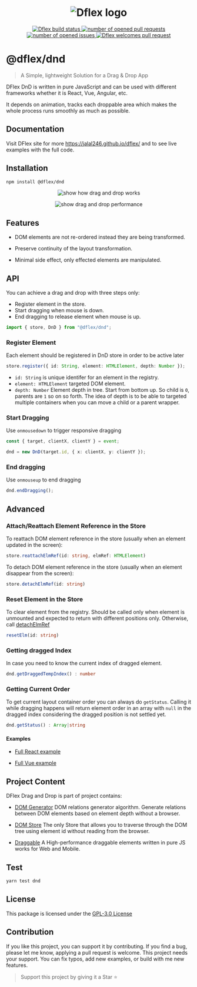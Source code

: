 <h1 align="center">
  <img
  src="https://raw.githubusercontent.com/jalal246/dflex/master/dflex-full-size.png"
  alt="Dflex logo" />
</h1>

<p align="center">
  <a href="https://github.com/jalal246/dflex">
    <img
    src="https://img.shields.io/github/workflow/status/jalal246/dflex/Unit Test"
    alt="Dflex build status" />
  </a>
  <a href="https://github.com/jalal246/dflex/pulls">
    <img
    src="https://img.shields.io/github/issues-pr/jalal246/dflex"
    alt="number of opened pull requests"/>
  </a>
  <a href="https://github.com/jalal246/dflex/issues">
  <img
    src="https://img.shields.io/github/issues/jalal246/dflex"
    alt="number of opened issues"/>
  </a>
  <a href="https://github.com/jalal246/dflex/pulls">
   <img
   src="https://img.shields.io/badge/PRs-welcome-brightgreen.svg"
   alt="Dflex welcomes pull request" />
  </a>
</p>

# @dflex/dnd

> A Simple, lightweight Solution for a Drag & Drop App

DFlex DnD is written in pure JavaScript and can be used with different frameworks
whether it is React, Vue, Angular, etc.

It depends on animation, tracks each droppable area which makes the whole
process runs smoothly as much as possible.

## Documentation

Visit DFlex site for more <https://jalal246.github.io/dflex/> and to see live
examples with the full code.

## Installation

```bash
npm install @dflex/dnd
```

<p align="center">
 <img
  src="https://raw.githubusercontent.com/jalal246/dflex/master/packages/dnd/public/dnd.gif"
  alt="show how drag and drop works" />
</p>

<p align="center">
 <img src="https://raw.githubusercontent.com/jalal246/dflex/master/packages/dnd/public/dnd.png"
 alt="show drag and drop performance" />
</p>

## Features

- DOM elements are not re-ordered instead they are being transformed.

- Preserve continuity of the layout transformation.

- Minimal side effect, only effected elements are manipulated.

## API

You can achieve a drag and drop with three steps only:

- Register element in the store.
- Start dragging when mouse is down.
- End dragging to release element when mouse is up.

```js
import { store, DnD } from "@dflex/dnd";
```

### Register Element

Each element should be registered in DnD store in order to be active later

```ts
store.register({ id: String, element: HTMLElement, depth: Number });
```

- `id: String` is unique identifer for an element in the registry.
- `element: HTMLElement` targeted DOM element.
- `depth: Number` Element depth in tree. Start from bottom up. So child is `0`,
  parents are `1` so on so forth. The idea of depth is to be able to targeted
  multiple containers when you can move a child or a parent wrapper.

### Start Dragging

Use `onmousedown` to trigger responsive dragging

```ts
const { target, clientX, clientY } = event;

dnd = new DnD(target.id, { x: clientX, y: clientY });
```

### End dragging

Use `onmouseup` to end dragging

```ts
dnd.endDragging();
```

## Advanced

### Attach/Reattach Element Reference in the Store

To reattach DOM element reference in the store (usually when an element updated in
the screen):

```ts
store.reattachElmRef(id: string, elmRef: HTMLElement)
```

To detach DOM element reference in the store (usually when an element disappear
from the screen):

```ts
store.detachElmRef(id: string)
```

### Reset Element in the Store

To clear element from the registry. Should be called only when element is
unmounted and expected to return with different positions only. Otherwise, call
[detachElmRef](introduction#attachreattach-element-reference)

```ts
resetElm(id: string)
```

### Getting dragged Index

In case you need to know the current index of dragged element.

```ts
dnd.getDraggedTempIndex() : number
```

### Getting Current Order

To get current layout container order you can always do `getStatus`. Calling it
while dragging happens will return element order in an array with `null` in the
dragged index considering the dragged position is not settled yet.

```ts
dnd.getStatus() : Array|string
```

#### Examples

- [Full React example](https://github.com/jalal246/dflex/tree/master/packages/dnd/playgrounds/dflex-react-dnd)

- [Full Vue example](https://github.com/jalal246/dflex/tree/master/packages/dnd/playgrounds/dflex-vue-dnd)

## Project Content

DFlex Drag and Drop is part of project contains:

- [DOM Generator](https://github.com/jalal246/dflex/tree/master/packages/dom-gen) DOM
  relations generator algorithm. Generate relations between DOM elements
  based on element depth without a browser.

- [DOM Store](https://github.com/jalal246/dflex/tree/master/packages/store) The
  only Store that allows you to traverse through the DOM tree using element id
  without reading from the browser.

- [Draggable](https://github.com/jalal246/dflex/tree/master/packages/draggable)
  A High-performance draggable elements written in pure JS works for Web and
  Mobile.

## Test

```sh
yarn test dnd
```

## License

This package is licensed under the [GPL-3.0 License](https://github.com/jalal246/dflex/tree/master/packages/dnd/LICENSE)

## Contribution

If you like this project, you can support it by contributing. If you find a bug,
please let me know, applying a pull request is welcome. This project needs your
support. You can fix typos, add new examples, or build with me new features.

> Support this project by giving it a Star ⭐

